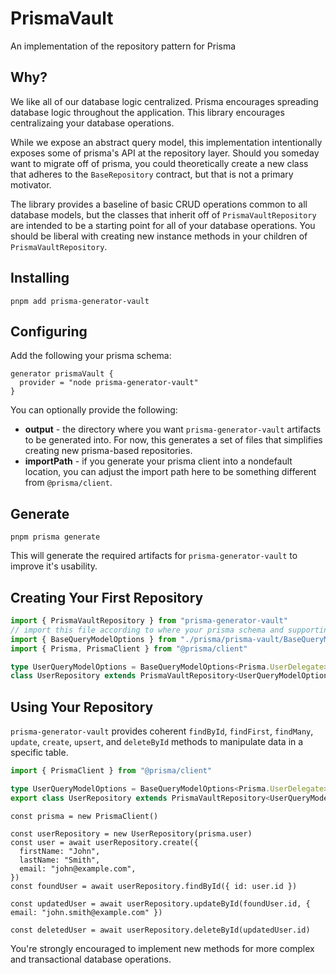 # PrismaVault

An implementation of the repository pattern for Prisma

## Why?

We like all of our database logic centralized. Prisma encourages spreading database logic throughout the application. This library encourages centralizaing your database operations.

While we expose an abstract query model, this implementation intentionally exposes some of prisma's API at the repository layer. Should you someday want to migrate off of prisma, you could theoretically create a new class that adheres to the `BaseRepository` contract, but that is not a primary motivator.

The library provides a baseline of basic CRUD operations common to all database models, but the classes that inherit off of `PrismaVaultRepository` are intended to be a starting point for all of your database operations. You should be liberal with creating new instance methods in your children of `PrismaVaultRepository`.

## Installing

```
pnpm add prisma-generator-vault
```

## Configuring

Add the following your prisma schema:

```
generator prismaVault {
  provider = "node prisma-generator-vault"
}
```

You can optionally provide the following:

- **output** - the directory where you want `prisma-generator-vault` artifacts to be generated into. For now, this generates a set of files that simplifies creating new prisma-based repositories.
- **importPath** - if you generate your prisma client into a nondefault location, you can adjust the import path here to be something different from `@prisma/client`.

## Generate

```
pnpm prisma generate
```

This will generate the required artifacts for `prisma-generator-vault` to improve it's usability.

## Creating Your First Repository

```typescript
import { PrismaVaultRepository } from "prisma-generator-vault"
// import this file according to where your prisma schema and supporting files are generated
import { BaseQueryModelOptions } from "./prisma/prisma-vault/BaseQueryModelOptions.js"
import { Prisma, PrismaClient } from "@prisma/client"

type UserQueryModelOptions = BaseQueryModelOptions<Prisma.UserDelegate>
class UserRepository extends PrismaVaultRepository<UserQueryModelOptions> {}
```

## Using Your Repository

`prisma-generator-vault` provides coherent `findById`, `findFirst`, `findMany`, `update`, `create`, `upsert`, and `deleteById` methods to manipulate data in a specific table.

```typescript
import { PrismaClient } from "@prisma/client"

type UserQueryModelOptions = BaseQueryModelOptions<Prisma.UserDelegate>
export class UserRepository extends PrismaVaultRepository<UserQueryModelOptions> {}
```

```
const prisma = new PrismaClient()

const userRepository = new UserRepository(prisma.user)
const user = await userRepository.create({
  firstName: "John",
  lastName: "Smith",
  email: "john@example.com",
})
const foundUser = await userRepository.findById({ id: user.id })

const updatedUser = await userRepository.updateById(foundUser.id, { email: "john.smith@example.com" })

const deletedUser = await userRepository.deleteById(updatedUser.id)
```

You're strongly encouraged to implement new methods for more complex and transactional database operations.


